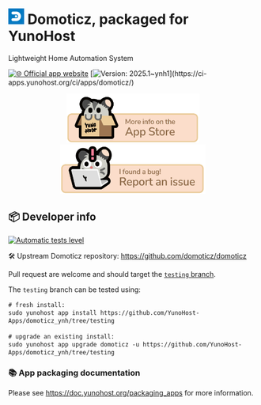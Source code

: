 <!--
N.B.: This README was automatically generated by <https://github.com/YunoHost/apps_tools/blob/main/readme_generator>
It shall NOT be edited by hand.
-->

<h1>
  <img src="https://raw.githubusercontent.com/YunoHost/apps/main/logos/domoticz.png" width="32px" alt="Logo of Domoticz">
  Domoticz, packaged for YunoHost
</h1>

Lightweight Home Automation System

[![🌐 Official app website](https://img.shields.io/badge/Official_app_website-darkgreen?style=for-the-badge)](https://domoticz.com/)
[![Version: 2025.1~ynh1](https://img.shields.io/badge/Version-2025.1~ynh1-rgba(0,150,0,1)?style=for-the-badge)](https://ci-apps.yunohost.org/ci/apps/domoticz/)

<div align="center">
<a href="https://apps.yunohost.org/app/domoticz"><img height="100px" src="https://github.com/YunoHost/yunohost-artwork/raw/refs/heads/main/badges/neopossum-badges/badge_more_info_on_the_appstore.svg"/></a>
<a href="https://github.com/YunoHost-Apps/domoticz_ynh/issues"><img height="100px" src="https://github.com/YunoHost/yunohost-artwork/raw/refs/heads/main/badges/neopossum-badges/badge_report_an_issue.svg"/></a>
</div>

## 📦 Developer info

[![Automatic tests level](https://apps.yunohost.org/badge/cilevel/domoticz)](https://ci-apps.yunohost.org/ci/apps/domoticz/)

🛠️ Upstream Domoticz repository: <https://github.com/domoticz/domoticz>

Pull request are welcome and should target the [`testing` branch](https://github.com/YunoHost-Apps/domoticz_ynh/tree/testing).

The `testing` branch can be tested using:
```
# fresh install:
sudo yunohost app install https://github.com/YunoHost-Apps/domoticz_ynh/tree/testing

# upgrade an existing install:
sudo yunohost app upgrade domoticz -u https://github.com/YunoHost-Apps/domoticz_ynh/tree/testing
```

### 📚 App packaging documentation

Please see <https://doc.yunohost.org/packaging_apps> for more information.